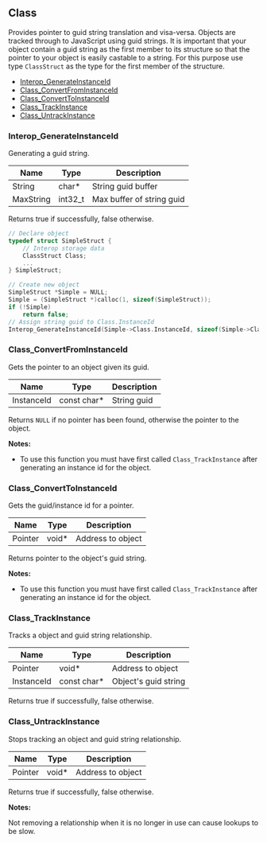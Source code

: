 ## Class <!-- omit in toc -->

Provides pointer to guid string translation and visa-versa. Objects are tracked through to JavaScript using guid strings. It is important that your object contain a guid string as the first member to its structure so that the pointer to your object is easily castable to a string. For this purpose use type `ClassStruct` as the type for the first member of the structure.

- [Interop\_GenerateInstanceId](#interop_generateinstanceid)
- [Class\_ConvertFromInstanceId](#class_convertfrominstanceid)
- [Class\_ConvertToInstanceId](#class_converttoinstanceid)
- [Class\_TrackInstance](#class_trackinstance)
- [Class\_UntrackInstance](#class_untrackinstance)

### Interop_GenerateInstanceId

Generating a guid string.

|Name|Type|Description|
|-|-|-|
|String|char*|String guid buffer|
|MaxString|int32_t|Max buffer of string guid|

Returns true if successfully, false otherwise.

```c
// Declare object
typedef struct SimpleStruct {
    // Interop storage data
    ClassStruct Class;
    ...
} SimpleStruct;

// Create new object
SimpleStruct *Simple = NULL;
Simple = (SimpleStruct *)calloc(1, sizeof(SimpleStruct));
if (!Simple)
    return false;
// Assign string guid to Class.InstanceId
Interop_GenerateInstanceId(Simple->Class.InstanceId, sizeof(Simple->Class.InstanceId));
```

### Class_ConvertFromInstanceId

Gets the pointer to an object given its guid.

|Name|Type|Description|
|-|-|-|
|InstanceId|const char*|String guid|

Returns `NULL` if no pointer has been found, otherwise the pointer to the object.

**Notes:**

* To use this function you must have first called `Class_TrackInstance` after generating an instance id for the object.

### Class_ConvertToInstanceId

Gets the guid/instance id for a pointer.

|Name|Type|Description|
|-|-|-|
|Pointer|void*|Address to object|

Returns pointer to the object's guid string.

**Notes:**

* To use this function you must have first called `Class_TrackInstance` after generating an instance id for the object.

### Class_TrackInstance

Tracks a object and guid string relationship.

|Name|Type|Description|
|-|-|-|
|Pointer|void*|Address to object|
|InstanceId|const char*|Object's guid string|

Returns true if successfully, false otherwise.

### Class_UntrackInstance

Stops tracking an object and guid string relationship.

|Name|Type|Description|
|-|-|-|
|Pointer|void*|Address to object|

Returns true if successfully, false otherwise.

**Notes:**

Not removing a relationship when it is no longer in use can cause lookups to be slow.
